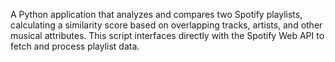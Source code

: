 A Python application that analyzes and compares two Spotify playlists, calculating a similarity score based on overlapping tracks, artists, and other musical attributes. This script interfaces directly with the Spotify Web API to fetch and process playlist data.